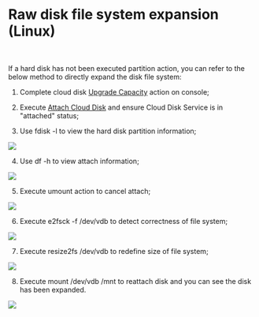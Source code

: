 # Raw disk file system expansion (Linux)

<br>

If a hard disk has not been executed partition action, you can refer to the below method to directly expand the disk file system:

1. Complete cloud disk [Upgrade Capacity](https://docs.jdcloud.com/en/cloud-disk-service/disk-expand) action on console;

2. Execute [Attach Cloud Disk](https://docs.jdcloud.com/en/cloud-disk-service/attach-cloud-disk) and ensure  Cloud Disk Service is in "attached" status;

3. Use fdisk -l to view the hard disk partition information;


![](https://github.com/jdcloudcom/cn/blob/edit/image/Elastic-Compute/CloudDisk/cloud-disk/expand-filesystem/epand_bare_001.jpg)

4. Use df -h to view attach information;



![](https://github.com/jdcloudcom/cn/blob/edit/image/Elastic-Compute/CloudDisk/cloud-disk/expand-filesystem/epand_bare_002.jpg)


5. Execute umount action to cancel attach;




![](https://github.com/jdcloudcom/cn/blob/edit/image/Elastic-Compute/CloudDisk/cloud-disk/expand-filesystem/epand_bare_003.jpg)

6. Execute e2fsck -f /dev/vdb to detect correctness of file system;




![](https://github.com/jdcloudcom/cn/blob/edit/image/Elastic-Compute/CloudDisk/cloud-disk/expand-filesystem/epand_bare_004.jpg)


7. Execute resize2fs /dev/vdb to redefine size of file system;




![](https://github.com/jdcloudcom/cn/blob/edit/image/Elastic-Compute/CloudDisk/cloud-disk/expand-filesystem/epand_bare_005.jpg)


8. Execute mount /dev/vdb /mnt to reattach disk and you can see the disk has been expanded.




![](https://github.com/jdcloudcom/cn/blob/edit/image/Elastic-Compute/CloudDisk/cloud-disk/expand-filesystem/epand_bare_006.jpg)

	




	
	


